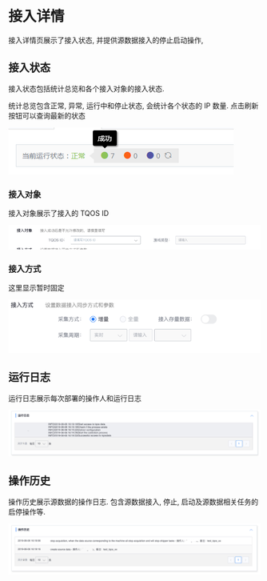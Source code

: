 # 接入详情

接入详情页展示了接入状态, 并提供源数据接入的停止启动操作,

## 接入状态

接入状态包括统计总览和各个接入对象的接入状态.

统计总览包含正常, 异常, 运行中和停止状态, 会统计各个状态的 IP 数量. 点击刷新按钮可以查询最新的状态

![](../../../../assets/access_status_summary_tqos.png)

### 接入对象

接入对象展示了接入的 TQOS ID

![](../../../../assets/access_scope_tqos.png)

### 接入方式

这里显示暂时固定

![](../../../../assets/access_method_tglog.png)

## 运行日志

运行日志展示每次部署的操作人和运行日志

![](../../../../assets/access_log_tqos.png)

## 操作历史

操作历史展示源数据的操作日志. 包含源数据接入, 停止, 启动及源数据相关任务的启停操作等.

![](../../../../assets/access_history_tqos.png)

